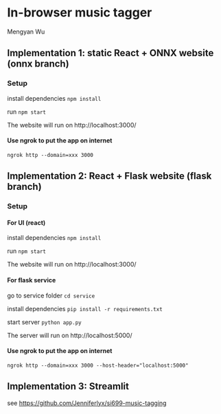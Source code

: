 # In-browser music tagger
Mengyan Wu

## Implementation 1: static React + ONNX website (onnx branch)
### Setup
install dependencies `npm install`

run `npm start`

The website will run on http://localhost:3000/

#### Use ngrok to put the app on internet
`ngrok http --domain=xxx 3000`

## Implementation 2:  React + Flask website (flask branch)
### Setup
#### For UI (react)
install dependencies `npm install`

run `npm start`

The website will run on http://localhost:3000/

#### For flask service
go to service folder `cd service`

install dependencies `pip install -r requirements.txt`

start server `python app.py`

The server will run on http://localhost:5000/

#### Use ngrok to put the app on internet
`ngrok http --domain=xxx 3000 --host-header="localhost:5000"`

## Implementation 3: Streamlit
see https://github.com/Jenniferlyx/si699-music-tagging

